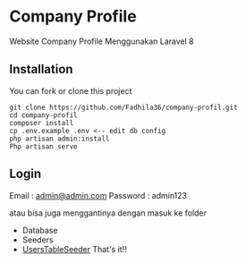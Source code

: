 # Company Profile

Website Company Profile Menggunakan Laravel 8

## Installation

You can fork or clone this project

```
git clone https://github.com/Fadhila36/company-profil.git
cd company-profil
composer install
cp .env.example .env <-- edit db config
php artisan admin:install
Php artisan serve
```

## Login

Email : admin@admin.com
Password : admin123

atau bisa juga menggantinya dengan masuk ke folder

-   Database
-   Seeders
-   [UsersTableSeeder](https://github.com/Fadhila36/company-profil/blob/master/database/seeders/UsersTableSeeder.php)
    That's it!!
